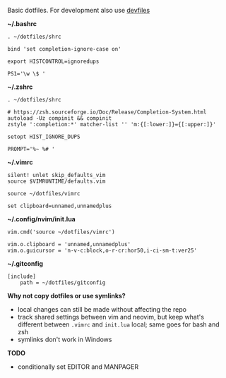 Basic dotfiles.
For development also use [devfiles](https://github.com/tylerbrazier/devfiles/)

__~/.bashrc__

	. ~/dotfiles/shrc

	bind 'set completion-ignore-case on'

	export HISTCONTROL=ignoredups

	PS1='\w \$ '

__~/.zshrc__

	. ~/dotfiles/shrc

	# https://zsh.sourceforge.io/Doc/Release/Completion-System.html
	autoload -Uz compinit && compinit
	zstyle ':completion:*' matcher-list '' 'm:{[:lower:]}={[:upper:]}'

	setopt HIST_IGNORE_DUPS

	PROMPT='%~ %# '

__~/.vimrc__

	silent! unlet skip_defaults_vim
	source $VIMRUNTIME/defaults.vim

	source ~/dotfiles/vimrc

	set clipboard=unnamed,unnamedplus

__~/.config/nvim/init.lua__

	vim.cmd('source ~/dotfiles/vimrc')

	vim.o.clipboard = 'unnamed,unnamedplus'
	vim.o.guicursor = 'n-v-c:block,o-r-cr:hor50,i-ci-sm-t:ver25'

__~/.gitconfig__

	[include]
		path = ~/dotfiles/gitconfig

__Why not copy dotfiles or use symlinks?__

- local changes can still be made without affecting the repo
- track shared settings between vim and neovim,
  but keep what's different between `.vimrc` and `init.lua` local;
  same goes for bash and zsh
- symlinks don't work in Windows

__TODO__

- conditionally set EDITOR and MANPAGER
